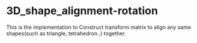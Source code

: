 # 3D_shape_alignment-rotation
This is the implementation to Construct  transform matrix to align any same shapes(such as triangle, tetrahedron..) together.
